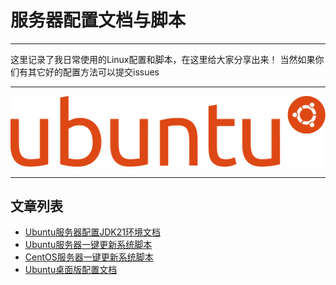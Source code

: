 # 服务器配置文档与脚本

---

这里记录了我日常使用的Linux配置和脚本，在这里给大家分享出来！ 当然如果你们有其它好的配置方法可以提交issues

---

<img src="img/Ubuntu.svg" alt="图片">

--- 

## 文章列表

* [Ubuntu服务器配置JDK21环境文档](https://github.com/wx0716/Shell/blob/master/JDK21.md)
* [Ubuntu服务器一键更新系统脚本](https://github.com/wx0716/Shell/blob/master/update.sh)
* [CentOS服务器一键更新系统脚本](https://github.com/wx0716/Shell/blob/master/centos.sh)
* [Ubuntu桌面版配置文档](https://github.com/wx0716/Shell/blob/master/Ubuntu桌面版配置.md)
